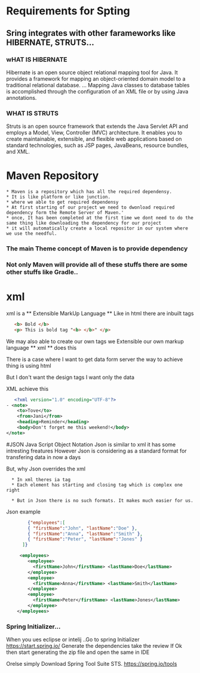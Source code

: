 # Requirements for Spting
## Sring integrates with other farameworks like HIBERNATE, STRUTS...
   ### wHAT IS HIBERNATE
   Hibernate is an open source object relational mapping tool for Java. 
    It provides a framework for mapping an object-oriented domain model to a traditional relational database. ... 
    Mapping Java classes to database tables is accomplished through the configuration of an XML file or by using Java annotations.
   ### WHAT IS STRUTS
       
   Struts is an open source framework that extends the Java Servlet API and employs a Model, View, Controller (MVC) architecture. 
      It enables you to create maintainable, extensible, and flexible web applications based on standard technologies, 
      such as JSP pages, JavaBeans, resource bundles, and XML.

# Maven Repository
    * Maven is a repository which has all the required dependensy. 
    * It is like platform or like junction. 
    * where we able to get required dependensy  
    * At first starting of our project we need to dwonload required dependency form the Remote Server of Maven.'
    * once, It has been completed at the first time we dont need to do the same thing like downloading the dependency for our project
    * it will automatically create a local repositor in our system where we use the needful.
    
   ### The main Theme concept of Maven is to provide dependency 
   ### Not only Maven will provide all of these stuffs there are some other stuffs like Gradle..
#  xml
   xml is a ** Extensible MarkUp Language ** 
   Like in html there are inbuilt tags 
   ```html
      <b> Bold </b>
      <p> This is bold tag "<b> </b>" </p>
   ```
   We may also able to create our own tags we Extensible our own markup language
   ** xml ** does this
   
   There is a case where I want to get data form server the way to achieve thing is using html
   
   But I don't want the design tags I want only the data
   
   XML achieve this
   
   ```xml
      <?xml version="1.0" encoding="UTF-8"?>
 - <note>
       <to>Tove</to>
       <from>Jani</from>
       <heading>Reminder</heading>
       <body>Don't forget me this weekend!</body>
   </note>
   ```
   #JSON
 Java Script Object Notation
   Json is similar to xml it has some intresting freatures 
   However Json is considering as a standard format for transfering data in now a days
   
   But, why Json overrides the xml
   
      * In xml theres ia tag 
      * Each element has starting and closing tag which is complex one right
      
      * But in Json there is no such formats. It makes much easier for us.
   
   Json example
 
   ```json
           {"employees":[
           { "firstName":"John", "lastName":"Doe" },
           { "firstName":"Anna", "lastName":"Smith" },
           { "firstName":"Peter", "lastName":"Jones" }
         ]}
   ```
    
   ```xml
        <employees>
           <employee>
             <firstName>John</firstName> <lastName>Doe</lastName>
           </employee>
           <employee>
             <firstName>Anna</firstName> <lastName>Smith</lastName>
           </employee>
           <employee>
             <firstName>Peter</firstName> <lastName>Jones</lastName>
           </employee>
       </employees>
   ```
   ### Spring Initializer...
   
   When you ues eclipse or intelij ..Go to spring Initializer https://start.spring.io/ Generate the dependencies take the review If Ok then start generating the zip file and open the same in IDE
   
   Orelse simply Download Spring Tool Suite STS. https://spring.io/tools
   
